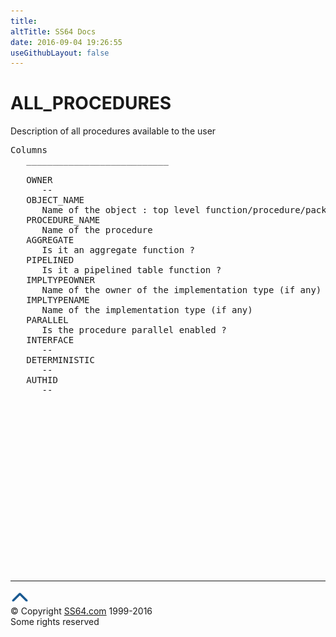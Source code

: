 ```yaml
---
title:
altTitle: SS64 Docs
date: 2016-09-04 19:26:55
useGithubLayout: false
---
```

<!-- #BeginLibraryItem "/Library/head_orad.lbi" --><!-- #EndLibraryItem --><h1>ALL_PROCEDURES </h1><p> Description of all procedures available to the user </p> 
 
<pre>Columns
   ___________________________
 
   OWNER
      --
   OBJECT_NAME
      Name of the object : top level function/procedure/package name
   PROCEDURE_NAME
      Name of the procedure
   AGGREGATE
      Is it an aggregate function ?
   PIPELINED
      Is it a pipelined table function ?
   IMPLTYPEOWNER
      Name of the owner of the implementation type (if any)
   IMPLTYPENAME
      Name of the implementation type (if any) 
   PARALLEL
      Is the procedure parallel enabled ?
   INTERFACE
      --
   DETERMINISTIC
      --
   AUTHID
      --

</pre><!-- #BeginLibraryItem "/Library/foot_orad.lbi" --><p>
<!-- oracle-footer -->
<ins class="adsbygoogle" style="display:inline-block;width:300px;height:250px" data-ad-client="ca-pub-6140977852749469" data-ad-slot="4275490898"></ins>
<script>
(adsbygoogle = window.adsbygoogle || []).push({});
</script></p>
<hr>
<div id="bl" class="footer"><a href="ALL_PROCEDURES.html#"><img src="../images/top.png" width="30" height="22" alt="Back to the Top"></a></div>
<div id="br" class="footer, tagline">© Copyright <a href="http://ss64.com/">SS64.com</a> 1999-2016<br>
Some rights reserved</div>
<!-- #EndLibraryItem -->

